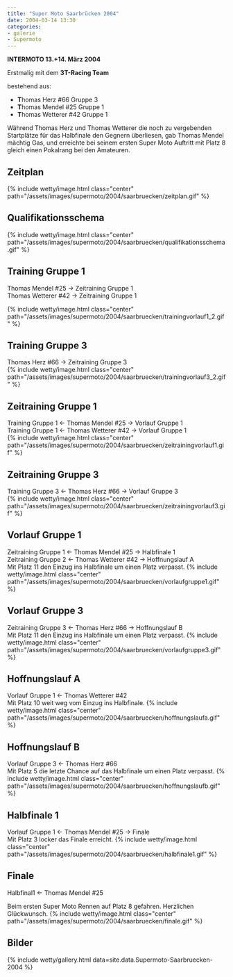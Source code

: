 ```yaml
---
title: "Super Moto Saarbrücken 2004"
date: 2004-03-14 13:30
categories: 
- galerie
- Supermoto
---
```

**INTERMOTO 13.+14. März 2004**

Erstmalig mit dem
**3T-Racing Team**

bestehend aus:

  * **T**homas Herz #66 Gruppe 3
  * **T**homas Mendel #25 Gruppe 1
  * **T**homas Wetterer #42 Gruppe 1

Während Thomas Herz und Thomas Wetterer die noch zu vergebenden Startplätze für das Halbfinale den Gegnern überliesen, gab Thomas Mendel mächtig Gas, und erreichte bei seinem ersten Super Moto Auftritt mit Platz 8 gleich einen Pokalrang bei den Amateuren.

<!--more-->

## Zeitplan
{% include wetty/image.html class="center" path="/assets/images/supermoto/2004/saarbruecken/zeitplan.gif" %}

## Qualifikationsschema
{% include wetty/image.html class="center" path="/assets/images/supermoto/2004/saarbruecken/qualifikationsschema.gif" %}

## Training Gruppe 1
Thomas Mendel #25 -> Zeitraining Gruppe 1</br>
Thomas Wetterer #42 -> Zeitraining Gruppe 1

{% include wetty/image.html class="center" path="/assets/images/supermoto/2004/saarbruecken/trainingvorlauf1_2.gif" %}

## Training Gruppe 3
Thomas Herz #66 -> Zeitraining Gruppe 3</br>
{% include wetty/image.html class="center" path="/assets/images/supermoto/2004/saarbruecken/trainingvorlauf3_2.gif" %}

## Zeitraining Gruppe 1
Training Gruppe 1 <- Thomas Mendel #25 -> Vorlauf Gruppe 1</br>
Training Gruppe 1 <- Thomas Wetterer #42 -> Vorlauf Gruppe 1</br>
{% include wetty/image.html class="center" path="/assets/images/supermoto/2004/saarbruecken/zeitrainingvorlauf1.gif" %}

## Zeitraining Gruppe 3
Training Gruppe 3 <- Thomas Herz #66 -> Vorlauf Gruppe 3</br>
{% include wetty/image.html class="center" path="/assets/images/supermoto/2004/saarbruecken/zeitrainingvorlauf3.gif" %}

## Vorlauf Gruppe 1
Zeitraining Gruppe 1 <- Thomas Mendel #25 -> Halbfinale 1</br>
Zeitraining Gruppe 2 <- Thomas Wetterer #42 -> Hoffnungslauf A</br>
Mit Platz 11 den Einzug ins Halbfinale um einen Platz verpasst.
{% include wetty/image.html class="center" path="/assets/images/supermoto/2004/saarbruecken/vorlaufgruppe1.gif" %}

## Vorlauf Gruppe 3
Zeitraining Gruppe 3 <- Thomas Herz #66 -> Hoffnungslauf B</br>
Mit Platz 11 den Einzug ins Halbfinale um einen Platz verpasst.
{% include wetty/image.html class="center" path="/assets/images/supermoto/2004/saarbruecken/vorlaufgruppe3.gif" %}

## Hoffnungslauf A
Vorlauf Gruppe 1 <- Thomas Wetterer #42</br>
Mit Platz 10 weit weg vom Einzug ins Halbfinale.
{% include wetty/image.html class="center" path="/assets/images/supermoto/2004/saarbruecken/hoffnungslaufa.gif" %}

## Hoffnungslauf B
Vorlauf Gruppe 3 <- Thomas Herz #66</br>
Mit Platz 5 die letzte Chance auf das Halbfinale um einen Platz verpasst. 
{% include wetty/image.html class="center" path="/assets/images/supermoto/2004/saarbruecken/hoffnungslaufb.gif" %}

## Halbfinale 1
Vorlauf Gruppe 1 <- Thomas Mendel #25 -> Finale</br>
Mit Platz 3 locker das Finale erreicht.
{% include wetty/image.html class="center" path="/assets/images/supermoto/2004/saarbruecken/halbfinale1.gif" %}

## Finale
Halbfinal1 <- Thomas Mendel #25 

Beim ersten Super Moto Rennen auf Platz 8 gefahren. Herzlichen Glückwunsch.
{% include wetty/image.html class="center" path="/assets/images/supermoto/2004/saarbruecken/finale.gif" %}

## Bilder

{% include wetty/gallery.html data=site.data.Supermoto-Saarbruecken-2004 %}